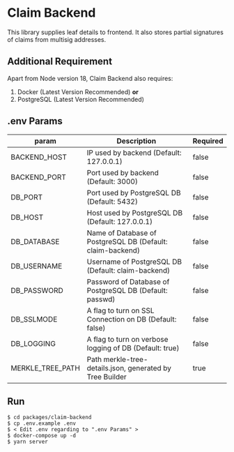 # Claim Backend

This library supplies leaf details to frontend. It also stores partial signatures of claims from multisig addresses.

## Additional Requirement

Apart from Node version 18, Claim Backend also requires:

1. Docker (Latest Version Recommended) **or**
2. PostgreSQL (Latest Version Recommended)

## .env Params

| param            | Description                                                | Required |
| ---------------- | ---------------------------------------------------------- | -------- |
| BACKEND_HOST     | IP used by backend (Default: 127.0.0.1)                    | false    |
| BACKEND_PORT     | Port used by backend (Default: 3000)                       | false    |
| DB_PORT          | Port used by PostgreSQL DB (Default: 5432)                 | false    |
| DB_HOST          | Host used by PostgreSQL DB (Default: 127.0.0.1)            | false    |
| DB_DATABASE      | Name of Database of PostgreSQL DB (Default: claim-backend) | false    |
| DB_USERNAME      | Username of PostgreSQL DB (Default: claim-backend)         | false    |
| DB_PASSWORD      | Password of Database of PostgreSQL DB (Default: passwd)    | false    |
| DB_SSLMODE       | A flag to turn on SSL Connection on DB (Default: false)    | false    |
| DB_LOGGING       | A flag to turn on verbose logging of DB (Default: true)    | false    |
| MERKLE_TREE_PATH | Path merkle-tree-details.json, generated by Tree Builder   | true     |

## Run

```
$ cd packages/claim-backend
$ cp .env.example .env
$ < Edit .env regarding to ".env Params" >
$ docker-compose up -d
$ yarn server
```
